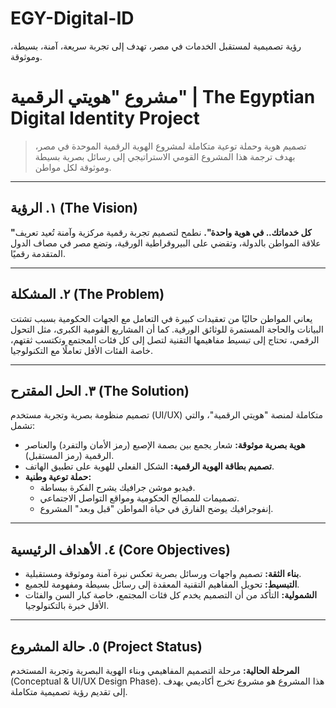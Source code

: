 # EGY-Digital-ID
 رؤية تصميمية لمستقبل الخدمات في مصر، تهدف إلى تجربة سريعة، آمنة، بسيطة، وموثوقة.

 # مشروع "هويتي الرقمية" | The Egyptian Digital Identity Project

> تصميم هوية وحملة توعية متكاملة لمشروع الهوية الرقمية الموحدة في مصر، بهدف ترجمة هذا المشروع القومي الاستراتيجي إلى رسائل بصرية بسيطة وموثوقة لكل مواطن.

---

## ١. الرؤية (The Vision)

**"كل خدماتك.. في هوية واحدة".** نطمح لتصميم تجربة رقمية مركزية وآمنة تُعيد تعريف علاقة المواطن بالدولة، وتقضي على البيروقراطية الورقية، وتضع مصر في مصاف الدول المتقدمة رقميًا.

---

## ٢. المشكلة (The Problem)

يعاني المواطن حاليًا من تعقيدات كبيرة في التعامل مع الجهات الحكومية بسبب تشتت البيانات والحاجة المستمرة للوثائق الورقية. كما أن المشاريع القومية الكبرى، مثل التحول الرقمي، تحتاج إلى تبسيط مفاهيمها التقنية لتصل إلى كل فئات المجتمع وتكتسب ثقتهم، خاصة الفئات الأقل تعاملًا مع التكنولوجيا.

---

## ٣. الحل المقترح (The Solution)

تصميم منظومة بصرية وتجربة مستخدم (UI/UX) متكاملة لمنصة "هويتي الرقمية"، والتي تشمل:

* **هوية بصرية موثوقة:** شعار يجمع بين بصمة الإصبع (رمز الأمان والتفرد) والعناصر الرقمية (رمز المستقبل).
* **تصميم بطاقة الهوية الرقمية:** الشكل الفعلي للهوية على تطبيق الهاتف.
* **حملة توعية وطنية:**
    * فيديو موشن جرافيك يشرح الفكرة ببساطة.
    * تصميمات للمصالح الحكومية ومواقع التواصل الاجتماعي.
    * إنفوجرافيك يوضح الفارق في حياة المواطن "قبل وبعد" المشروع.

---

## ٤. الأهداف الرئيسية (Core Objectives)

* **بناء الثقة:** تصميم واجهات ورسائل بصرية تعكس نبرة آمنة وموثوقة ومستقبلية.
* **التبسيط:** تحويل المفاهيم التقنية المعقدة إلى رسائل بسيطة ومفهومة للجميع.
* **الشمولية:** التأكد من أن التصميم يخدم كل فئات المجتمع، خاصة كبار السن والفئات الأقل خبرة بالتكنولوجيا.

---

## ٥. حالة المشروع (Project Status)

**المرحلة الحالية:** مرحلة التصميم المفاهيمي وبناء الهوية البصرية وتجربة المستخدم (Conceptual & UI/UX Design Phase). هذا المشروع هو مشروع تخرج أكاديمي يهدف إلى تقديم رؤية تصميمية متكاملة.
